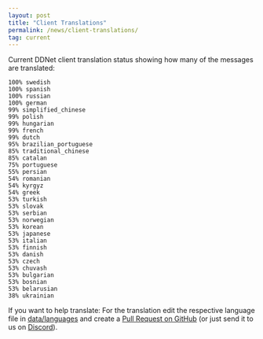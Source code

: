 ```yaml
---
layout: post
title: "Client Translations"
permalink: /news/client-translations/
tag: current
---
```


Current DDNet client translation status showing how many of the messages are translated:

```
100% swedish
100% spanish
100% russian
100% german
99% simplified_chinese
99% polish
99% hungarian
99% french
99% dutch
95% brazilian_portuguese
85% traditional_chinese
85% catalan
75% portuguese
55% persian
54% romanian
54% kyrgyz
54% greek
53% turkish
53% slovak
53% serbian
53% norwegian
53% korean
53% japanese
53% italian
53% finnish
53% danish
53% czech
53% chuvash
53% bulgarian
53% bosnian
53% belarusian
38% ukrainian
```

If you want to help translate: For the translation edit the respective language file in [data/languages](https://github.com/ddnet/ddnet/tree/master/data/languages) and create a [Pull Request on GitHub](https://github.com/ddnet/ddnet/) (or just send it to us on [Discord](/discord/)).
